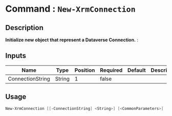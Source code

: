 ﻿# Command : `New-XrmConnection` 

## Description

**Initialize new object that represent a Dataverse Connection.** : 

## Inputs

Name|Type|Position|Required|Default|Description
----|----|--------|--------|-------|-----------
ConnectionString|String|1|false||


## Usage

```Powershell 
New-XrmConnection [[-ConnectionString] <String>] [<CommonParameters>]
``` 


